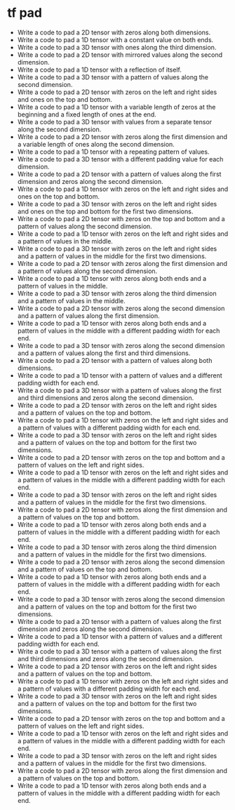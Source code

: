 # tf pad

- Write a code to pad a 2D tensor with zeros along both dimensions.
- Write a code to pad a 1D tensor with a constant value on both ends.
- Write a code to pad a 3D tensor with ones along the third dimension.
- Write a code to pad a 2D tensor with mirrored values along the second dimension.
- Write a code to pad a 1D tensor with a reflection of itself.
- Write a code to pad a 3D tensor with a pattern of values along the second dimension.
- Write a code to pad a 2D tensor with zeros on the left and right sides and ones on the top and bottom.
- Write a code to pad a 1D tensor with a variable length of zeros at the beginning and a fixed length of ones at the end.
- Write a code to pad a 3D tensor with values from a separate tensor along the second dimension.
- Write a code to pad a 2D tensor with zeros along the first dimension and a variable length of ones along the second dimension.
- Write a code to pad a 1D tensor with a repeating pattern of values.
- Write a code to pad a 3D tensor with a different padding value for each dimension.
- Write a code to pad a 2D tensor with a pattern of values along the first dimension and zeros along the second dimension.
- Write a code to pad a 1D tensor with zeros on the left and right sides and ones on the top and bottom.
- Write a code to pad a 3D tensor with zeros on the left and right sides and ones on the top and bottom for the first two dimensions.
- Write a code to pad a 2D tensor with zeros on the top and bottom and a pattern of values along the second dimension.
- Write a code to pad a 1D tensor with zeros on the left and right sides and a pattern of values in the middle.
- Write a code to pad a 3D tensor with zeros on the left and right sides and a pattern of values in the middle for the first two dimensions.
- Write a code to pad a 2D tensor with zeros along the first dimension and a pattern of values along the second dimension.
- Write a code to pad a 1D tensor with zeros along both ends and a pattern of values in the middle.
- Write a code to pad a 3D tensor with zeros along the third dimension and a pattern of values in the middle.
- Write a code to pad a 2D tensor with zeros along the second dimension and a pattern of values along the first dimension.
- Write a code to pad a 1D tensor with zeros along both ends and a pattern of values in the middle with a different padding width for each end.
- Write a code to pad a 3D tensor with zeros along the second dimension and a pattern of values along the first and third dimensions.
- Write a code to pad a 2D tensor with a pattern of values along both dimensions.
- Write a code to pad a 1D tensor with a pattern of values and a different padding width for each end.
- Write a code to pad a 3D tensor with a pattern of values along the first and third dimensions and zeros along the second dimension.
- Write a code to pad a 2D tensor with zeros on the left and right sides and a pattern of values on the top and bottom.
- Write a code to pad a 1D tensor with zeros on the left and right sides and a pattern of values with a different padding width for each end.
- Write a code to pad a 3D tensor with zeros on the left and right sides and a pattern of values on the top and bottom for the first two dimensions.
- Write a code to pad a 2D tensor with zeros on the top and bottom and a pattern of values on the left and right sides.
- Write a code to pad a 1D tensor with zeros on the left and right sides and a pattern of values in the middle with a different padding width for each end.
- Write a code to pad a 3D tensor with zeros on the left and right sides and a pattern of values in the middle for the first two dimensions.
- Write a code to pad a 2D tensor with zeros along the first dimension and a pattern of values on the top and bottom.
- Write a code to pad a 1D tensor with zeros along both ends and a pattern of values in the middle with a different padding width for each end.
- Write a code to pad a 3D tensor with zeros along the third dimension and a pattern of values in the middle for the first two dimensions.
- Write a code to pad a 2D tensor with zeros along the second dimension and a pattern of values on the top and bottom.
- Write a code to pad a 1D tensor with zeros along both ends and a pattern of values in the middle with a different padding width for each end.
- Write a code to pad a 3D tensor with zeros along the second dimension and a pattern of values on the top and bottom for the first two dimensions.
- Write a code to pad a 2D tensor with a pattern of values along the first dimension and zeros along the second dimension.
- Write a code to pad a 1D tensor with a pattern of values and a different padding width for each end.
- Write a code to pad a 3D tensor with a pattern of values along the first and third dimensions and zeros along the second dimension.
- Write a code to pad a 2D tensor with zeros on the left and right sides and a pattern of values on the top and bottom.
- Write a code to pad a 1D tensor with zeros on the left and right sides and a pattern of values with a different padding width for each end.
- Write a code to pad a 3D tensor with zeros on the left and right sides and a pattern of values on the top and bottom for the first two dimensions.
- Write a code to pad a 2D tensor with zeros on the top and bottom and a pattern of values on the left and right sides.
- Write a code to pad a 1D tensor with zeros on the left and right sides and a pattern of values in the middle with a different padding width for each end.
- Write a code to pad a 3D tensor with zeros on the left and right sides and a pattern of values in the middle for the first two dimensions.
- Write a code to pad a 2D tensor with zeros along the first dimension and a pattern of values on the top and bottom.
- Write a code to pad a 1D tensor with zeros along both ends and a pattern of values in the middle with a different padding width for each end.